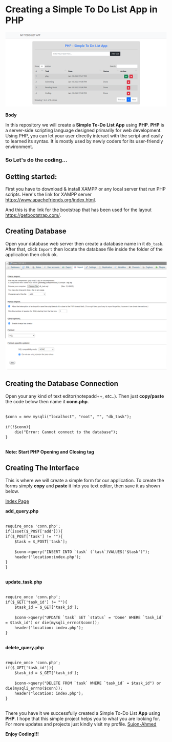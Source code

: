 # Creating a Simple To Do List App in PHP
![](images/Screenshot.png)

<b>Body</b>

In this repository we will create a <b>Simple To-Do List App</b> using <b>PHP</b>. <b>PHP</b> is a server-side scripting language designed primarily for web development. Using PHP, you can let your user directly interact with the script and easily to learned its syntax. It is mostly used by newly coders for its user-friendly environment.

### So Let's do the coding...
## Getting started:

First you have to download & install XAMPP or any local server that run PHP scripts. Here's the link for XAMPP server <a target="_blank" href="https://www.apachefriends.org/index.html">https://www.apachefriends.org/index.html</a>.

And this is the link for the bootstrap that has been used for the layout <a target="_blank" href="https://getbootstrap.com/">https://getbootstrap.com/</a>.

## Creating Database

Open your database web server then create a database name in it <code>db_task</code>. After that, click <code>Import</code> then locate the database file inside the folder of the application then click ok.


![](images/localhost.png)

## Creating the Database Connection
Open your any kind of text editor(notepadd++, etc..). Then just <b>copy/paste</b> the code below then name it <b>conn.php</b>.



<pre>
<code>
$conn = new mysqli("localhost", "root", "", "db_task");

if(!$conn){
    die("Error: Cannot connect to the database");
}
</code>
</pre>

<b>Note: Start PHP Opening and Closing tag</b>

## Creating The Interface

This is where we will create a simple form for our application. To create the forms simply <b>copy</b> and <b>paste</b> it into you text editor, then save it as shown below.

<a target="_blank" href="https://github.com/Sujon-Ahmed/PHP-TODO-LIST/blob/main/index.php">Index Page</a>

<b>add_query.php</b>
<pre>
<code>
require_once 'conn.php';
if(isset($_POST['add'])){
if($_POST['task'] != ""){
    $task = $_POST['task'];

    $conn->query("INSERT INTO `task` (`task`)VALUES('$task')");
    header('location:index.php');
}
}
</code>
</pre>

<b>update_task.php</b>
<pre>
<code>
require_once 'conn.php';
if($_GET['task_id'] != ""){
    $task_id = $_GET['task_id'];

    $conn->query("UPDATE `task` SET `status` = 'Done' WHERE `task_id` = $task_id") or die(mysqli_errno($conn));
    header('location: index.php');
}
</code>
</pre>

<b>delete_query.php</b>
<pre>
<code>
require_once 'conn.php';
if($_GET['task_id']){
    $task_id = $_GET['task_id'];

    $conn->query("DELETE FROM `task` WHERE `task_id` = $task_id") or die(mysqli_errno($conn));
    header("location: index.php");
}	
</code>
</pre>


There you have it we successfully created a Simple To-Do List <b>App</b> using <b>PHP</b>. I hope that this simple project helps you to what you are looking for. For more updates and projects just kindly visit my profile. 
<a target="_blank" href="https://github.com/Sujon-Ahmed">Sujon-Ahmed</a>

<b>Enjoy Coding!!!</b>
